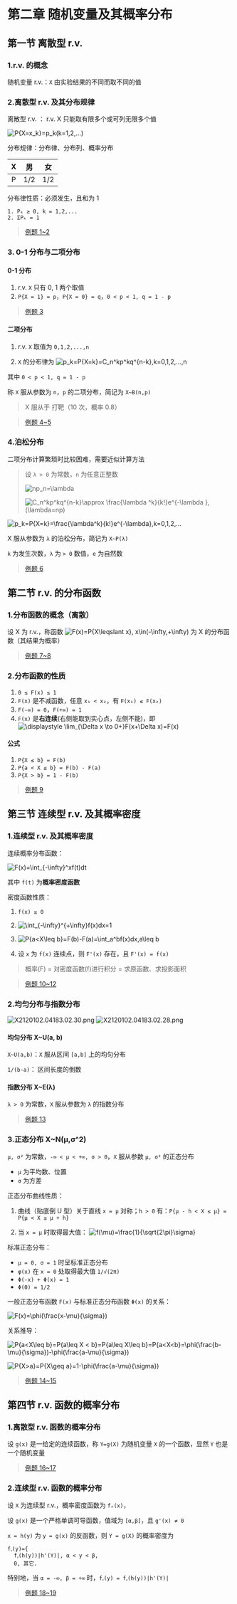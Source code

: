 # 第二章 随机变量及其概率分布

## 第一节 离散型 r.v.

### 1.r.v. 的概念

随机变量 r.v.：`X` 由实验结果的不同而取不同的值

### 2.离散型 r.v. 及其分布规律

离散型 r.v. ： r.v. X 只能取有限多个或可列无限多个值

![P\{X=x_k\}=p_k(k=1,2,...)](../img/X2120102.04183.02.01.svg)

分布规律：分布律、分布列、概率分布

| X | 男 | 女 |
| :--: | :--: | :--: |
| P | 1/2 | 1/2 |

分布律性质：必须发生，且和为 1

```
1. Pₖ ≥ 0, k = 1,2,...
2. ΣPₖ = 1
```
> [例题 1~2](./02.第二章例题.md#例题-1)

### 3. 0-1 分布与二项分布

#### 0-1 分布

1. r.v. `X` 只有 0, 1 两个取值
2. `P{X = 1} = p`，`P{X = 0} = q`，`0 < p < 1, q = 1 - p`

> [例题 3](./02.第二章例题.md#例题-3)

#### 二项分布

1. r.v. `X` 取值为 `0,1,2,...,n`

2. `X` 的分布律为 ![p_k=P\{X=k\}=C_n^kp^kq^{n-k},k=0,1,2,...,n](../img/X2120102.04183.02.02.svg)

其中 `0 < p < 1, q = 1 - p`

称 `X` 服从参数为 `n`，`p` 的二项分布，简记为 `X~B(n,p)`

> X 服从于 打靶（10 次，概率 0.8）

> [例题 4~5](./02.第二章例题.md#例题-4)

### 4.泊松分布

二项分布计算繁琐时比较困难，需要近似计算方法

> 设 `λ > 0` 为常数，`n` 为任意正整数
>
> ![np_n=\lambda](../img/X2120102.04183.02.04.svg)
>
> ![C_n^kp^kq^{n-k}\approx \frac{\lambda ^k}{k!}e^{-\lambda },(\lambda=np)](../img/X2120102.04183.02.05.svg)

![p_k=P\{X=k\}=\frac{\lambda^k}{k!}e^{-\lambda},k=0,1,2,...](../img/X2120102.04183.02.06.svg)

X 服从参数为 `λ` 的泊松分布，简记为 `X~P(λ)`

`k` 为发生次数，`λ` 为 `> 0` 数值，`e` 为自然数

> [例题 6](./02.第二章例题.md#例题-6)

## 第二节 r.v. 的分布函数

### 1.分布函数的概念（离散）

设 X 为 r.v.，称函数 ![F(x)=P\{X\leqslant x\}, x\in(-\infty,+\infty)](../img/X2120102.04183.02.07.svg) 为 X 的分布函数（其结果为概率）

> [例题 7~8](./02.第二章例题.md#例题-7)

### 2.分布函数的性质

1. `0 ≤ F(x) ≤ 1`
2. `F(x)` 是不减函数，任意 `x₁ < x₂`，有 `F(x₁) ≤ F(x₂)`
3. `F(-∞) = 0`，`F(+∞) = 1`
4. `F(x)` 是**右连续**(右侧能取到实心点，左侧不能)，即 ![\displaystyle \lim_{\Delta x \to 0+}F(x+\Delta x)=F(x)](../img/X2120102.04183.02.08.svg)

#### 公式

1. `P{X ≤ b} = F(b)`
2. `P{a < X ≤ b} = F(b) - F(a)`
3. `P{X > b} = 1 - F(b)`

> [例题 9](./02.第二章例题.md#例题-9)

## 第三节 连续型 r.v. 及其概率密度

### 1.连续型 r.v. 及其概率密度

连续概率分布函数：

![F(x)=\int_{-\infty}^xf(t)dt](../img/X2120102.04183.02.21.svg)

其中 `f(t)` 为**概率密度函数**

密度函数性质：

1. `f(x) ≥ 0`

2. ![\int_{-\infty}^{+\infty}f(x)dx=1](../img/X2120102.04183.02.22.svg)

3. ![P\{a<X\leq b\}=F(b)-F(a)=\int_a^bf(x)dx,a\leq b](../img/X2120102.04183.02.23.svg)

4. 设 `x` 为 `f(x)` 连续点，则 `F'(x)` 存在，且 `F'(x) = f(x)`

> 概率(F) = 对密度函数(f)进行积分 = 求原函数、求投影面积

> [例题 10~12](./02.第二章例题.md#例题-10)

### 2.均匀分布与指数分布

![X2120102.04183.02.30.png](../img/X2120102.04183.02.30.png)
![X2120102.04183.02.28.png](../img/X2120102.04183.02.28.png)

#### 均匀分布 X~U(a, b)

`X~U(a,b)`：`X` 服从区间 `[a,b]` 上的均匀分布

`1/(b-a)`： 区间长度的倒数

#### 指数分布 X~E(λ)

`λ > 0` 为常数，`X` 服从参数为 `λ` 的指数分布

> [例题 13](./02.第二章例题.md#例题-13)

### 3.正态分布 X~N(μ,σ^2)

`μ, σ²` 为常数，`-∞ < μ < +∞, σ > 0`，`X` 服从参数 `μ, σ²` 的正态分布

- `μ` 为平均数、位置
- `σ` 为方差

正态分布曲线性质：

1. 曲线（贴底倒 U 型）关于直线 `x = μ` 对称；`h > 0` 有：`P{μ - h < X ≤ μ} = P{μ < X ≤ μ + h}`

2. 当 `x = μ` 时取得最大值： ![f(\mu)=\frac{1}{\sqrt{2\pi}\sigma}](../img/X2120102.04183.02.34.svg)

标准正态分布：

- `μ = 0, σ = 1` 时呈标准正态分布
- `φ(x)` 在 `x = 0` 处取得最大值 `1/√(2π)`
- `Φ(-x) + Φ(x) = 1`
- `Φ(0) = 1/2`

一般正态分布函数 `F(x)` 与标准正态分布函数 `Φ(x)` 的关系：

![F(x)=\phi(\frac{x-\mu}{\sigma})](../img/X2120102.04183.02.35.svg)

关系推导：

![P\{a<X\leq b\}=P\{a\leq X < b\}=P\{a\leq X\leq b\}=P\{a<X<b\}=\phi(\frac{b-\mu}{\sigma})-\phi(\frac{a-\mu}{\sigma})](../img/X2120102.04183.02.36.svg)

![P\{X>a\}=P\{X\geq a\}=1-\phi(\frac{a-\mu}{\sigma})](../img/X2120102.04183.02.37.svg)

> [例题 14~15](./02.第二章例题.md#例题-14)

## 第四节 r.v. 函数的概率分布

### 1.离散型 r.v. 函数的概率分布

设 `g(x)` 是一给定的连续函数，称 `Y=g(X)` 为随机变量 `X` 的一个函数，显然 `Y` 也是一个随机变量

> [例题 16~17](./02.第二章例题.md#例题-16)

### 2.连续型 r.v. 函数的概率分布

设 `X` 为连续型 r.v.，概率密度函数为 `fₓ(x)`，

设 `g(x)` 是一个严格单调可导函数，值域为 `[α,β]`，且 `g'(x) ≠ 0`

`x = h(y)` 为 `y = g(x)` 的反函数，则 `Y = g(X)` 的概率密度为

```
fᵧ(y)={
  fᵪ(h(y))|h'(Y)|, α < y < β,
  0, 其它.
```

特别地，当 `α = -∞, β = +∞` 时，`fᵧ(y) = fᵪ(h(y))|h'(Y)|`

> [例题 18~19](./02.第二章例题.md#例题-18)
